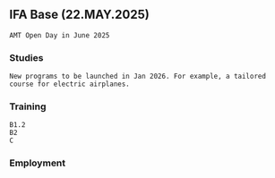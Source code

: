 ## IFA Base (22.MAY.2025)
    AMT Open Day in June 2025

### Studies
    New programs to be launched in Jan 2026. For example, a tailored course for electric airplanes.
    
### Training
    B1.2
    B2
    C

### Employment
